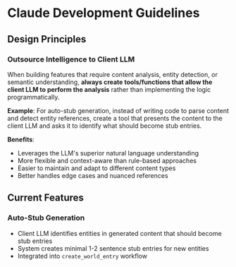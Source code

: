 # Claude Development Guidelines

## Design Principles

### Outsource Intelligence to Client LLM
When building features that require content analysis, entity detection, or semantic understanding, **always create tools/functions that allow the client LLM to perform the analysis** rather than implementing the logic programmatically.

**Example**: For auto-stub generation, instead of writing code to parse content and detect entity references, create a tool that presents the content to the client LLM and asks it to identify what should become stub entries.

**Benefits**:
- Leverages the LLM's superior natural language understanding
- More flexible and context-aware than rule-based approaches  
- Easier to maintain and adapt to different content types
- Better handles edge cases and nuanced references

## Current Features

### Auto-Stub Generation
- Client LLM identifies entities in generated content that should become stub entries
- System creates minimal 1-2 sentence stub entries for new entities
- Integrated into `create_world_entry` workflow